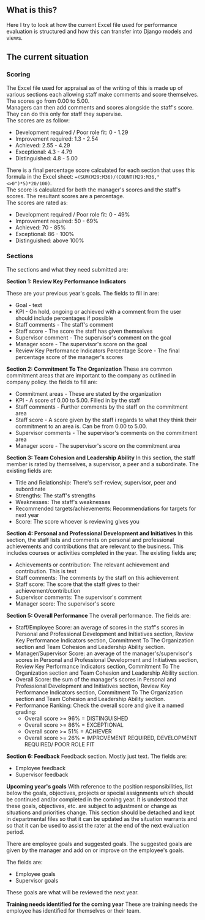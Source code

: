 ## What is this?
Here I try to look at how the current Excel file used for performance evaluation is structured and how this can transfer into Django models and views.

## The current situation
### Scoring
The Excel file used for appraisal as of the writing of this is made up of various sections each allowing staff make comments and score themselves. The scores go from 0.00 to 5.00.    
Managers can then add comments and scores alongside the staff's score. They can do this only for staff they supervise.    
The scores are as follow:
* Development required / Poor role fit: 0 - 1.29
* Improvement required: 1.3 - 2.54
* Achieved: 2.55 - 4.29
* Exceptional: 4.3 - 4.79
* Distinguished: 4.8 - 5.00    

There is a final percentage score calculated for each section that uses this formula in the Excel sheet: `=(SUM(M29:M36)/(COUNT(M29:M36,"<>0")*5)*20/100)`.    
The score is calculated for both the manager's scores and the staff's scores. The resultant scores are a percentage.    
The scores are rated as:
* Development required / Poor role fit: 0 - 49%
* Improvement required: 50 - 69%
* Achieved: 70 - 85%
* Exceptional: 86 - 100%
* Distinguished: above 100%

### Sections
The sections and what they need submitted are:

**Section 1: Review Key Performance Indicators**

These are your previous year's goals. The fields to fill in are:
* Goal - text
* KPI - On hold, ongoing or achieved with a comment from the user should include percentages if possible
* Staff comments - The staff's comment
* Staff score - The score the staff has given themselves
* Supervisor comment - The supervisor's comment on the goal
* Manager score - The supervisor's score on the goal
* Review Key Performance Indicators Percentage Score - The final percentage score of the manager's scores 

**Section 2: Commitment To The Organization**
These are common commitment areas that are important to the company as outlined in company policy. the fields to fill are:

* Commitment areas - These are stated by the organization
* KPI - A score of 0.00 to 5.00. Filled in by the staff
* Staff comments - Further comments by the staff on the commitment area
* Staff score - A score given by the staff i regards to what they think their commitment to an area is. Can be from 0.00 to 5.00.
* Supervisor comments - The supervisor's comments on the commitment area
* Manager score - The supervisor's score on the commitment area

**Section 3: Team Cohesion and Leadership Ability**
In this section, the staff member is rated by themselves, a supervisor, a peer and a subordinate. The existing fields are:

* Title and Relationship: There's self-review, supervisor, peer and subordinate
* Strengths: The staff's strengths
* Weaknesses: The staff's weaknesses
* Recommended targets/achievements: Recommendations for targets for next year
* Score: The score whoever is reviewing gives you

**Section 4: Personal and Professional Development and Initiatives**
In this section, the staff lists and comments on personal and professional achievements and contributions that are relevant to the business. This includes courses or activities completed in the year.
The existing fields are;

* Achievements or contribution: The relevant achievement and contribution. This is text
* Staff comments: The comments by the staff on this achievement
* Staff score: The score that the staff gives to their achievement/contribution
* Supervisor comments: The supervisor's comment
* Manager score: The supervisor's score

**Section 5: Overall Performance**
The overall performance. The fields are:

* Staff/Employee Score: an average of scores in the staff's scores in Personal and Professional Development and Initiatives section, Review Key Performance Indicators section, Commitment To The Organization section and Team Cohesion and Leadership Ability section.
* Manager/Supervisor Score: an average of the manager's/supervisor's scores in Personal and Professional Development and Initiatives section, Review Key Performance Indicators section, Commitment To The Organization section and Team Cohesion and Leadership Ability section.
* Overall Score: the sum of the manager's scores in Personal and Professional Development and Initiatives section, Review Key Performance Indicators section, Commitment To The Organization section and Team Cohesion and Leadership Ability section.
* Performance Ranking: Check the overall score and give it a named grading:
  * Overall score >= 96% = DISTINGUISHED
  * Overall score >= 86% = EXCEPTIONAL
  * Overall score >= 51% = ACHIEVER
  * Overall score >= 26% = IMPROVEMENT REQUIRED, DEVELOPMENT REQUIRED/ POOR ROLE FIT

**Section 6: Feedback**
Feedback section. Mostly just text. The fields are:

* Employee feedback
* Supervisor feedback

**Upcoming year's goals**
With reference to the position responsibilities, list below the goals, objectives, projects or special assignments which should be continued and/or completed in the coming year.  It is understood that these goals, objectives, etc. are subject to adjustment or change as situations and priorities change.  This section should be detached and kept in departmental files so that it can be updated as the situation warrants and so that it can be used to assist the rater at the end of the next evaluation period.  

There are employee goals and suggested goals. The suggested goals are given by the manager and add on or improve on the employee's goals.

The fields are:

* Employee goals
* Supervisor goals

These goals are what will be reviewed the next year.

**Training needs identified for the coming year**
These are training needs the employee has identified for themselves or their team.